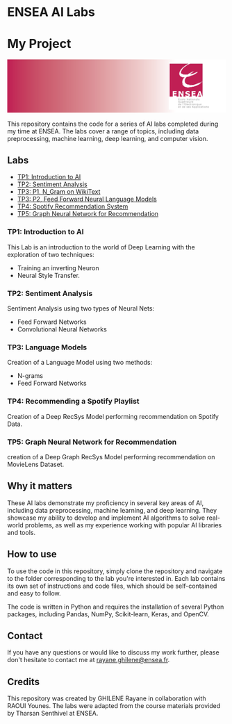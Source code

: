 # ENSEA AI Labs
# My Project
![My Project](https://github.com/rayaneghilene/ENSEA_AI_Labs/blob/a735ec1758f7f91896dd8c22c6d90fb37bc4a922/Ensea_linkedin_banner_110.png)



This repository contains the code for a series of AI labs completed during my time at ENSEA. The labs cover a range of topics, including data preprocessing, machine learning, deep learning, and computer vision.

## Labs

- [TP1: Introduction to AI](Introduction_to_Deep_Learning_and_Neural_Style_Transfer.ipynb/)
- [TP2: Sentiment Analysis](Sentiment_analysis.ipynb/)
- [TP3: P1, N_Gram on WikiText](N_Gram_on_WikiText.ipynb/)
- [TP3: P2, Feed Forward Neural Language Models](Feed_Forward_Neural_Language_Models.ipynb/)
- [TP4: Spotify Recommendation System](Spotify_Recommendation_System.ipynb/)
- [TP5: Graph Neural Network for Recommendation](Graph_Neural_Networks_for_Recommendation_Systems.ipynb/)

### TP1: Introduction to AI

This Lab is an introduction to the world of Deep Learning with the exploration of two techniques:

- Training an inverting Neuron
- Neural Style Transfer.

### TP2: Sentiment Analysis

Sentiment Analysis using two types of Neural Nets:

- Feed Forward Networks
- Convolutional Neural Networks

### TP3: Language Models

Creation of a Language Model using two methods:

- N-grams
- Feed Forward Networks

### TP4: Recommending a Spotify Playlist

Creation of a Deep RecSys Model performing recommendation on Spotify Data.


### TP5: Graph Neural Network for Recommendation
creation of a Deep Graph RecSys Model performing recommendation on MovieLens Dataset.


## Why it matters
These AI labs demonstrate my proficiency in several key areas of AI, including data preprocessing, machine learning, and deep learning. They showcase my ability to develop and implement AI algorithms to solve real-world problems, as well as my experience working with popular AI libraries and tools.


## How to use
To use the code in this repository, simply clone the repository and navigate to the folder corresponding to the lab you're interested in. Each lab contains its own set of instructions and code files, which should be self-contained and easy to follow.

The code is written in Python and requires the installation of several Python packages, including Pandas, NumPy, Scikit-learn, Keras, and OpenCV. 

## Contact
If you have any questions or would like to discuss my work further, please don't hesitate to contact me at rayane.ghilene@ensea.fr.


## Credits
This repository was created by GHILENE Rayane in collaboration with RAOUI Younes. The labs were adapted from the course materials provided by Tharsan Senthivel at ENSEA.
